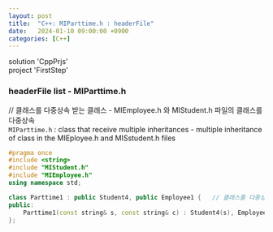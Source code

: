 ```yaml
---
layout: post
title:  "C++: MIParttime.h : headerFile"
date:   2024-01-10 09:00:00 +0900
categories: [C++]
---
```


solution 'CppPrjs'   
project 'FirstStep'   
   
### headerFile list - MIParttime.h   
   
// 클래스를 다중상속 받는 클래스 - MIEmployee.h 와 MIStudent.h 파일의 클래스를 다중상속   
`MIParttime.h` : class that receive multiple inheritances - multiple inheritance of class in the MIEployee.h and MISstudent.h files   
   
```cpp
#pragma once
#include <string>
#include "MIStudent.h"
#include "MIEmployee.h"
using namespace std;

class Parttime1 : public Student4, public Employee1 {	// 클래스를 다중상속 받는 클래스 - Student4와 Employee를 모두 상속받음
public:
	Parttime1(const string& s, const string& c) : Student4(s), Employee1(c) {}		// 생성자
};
```
